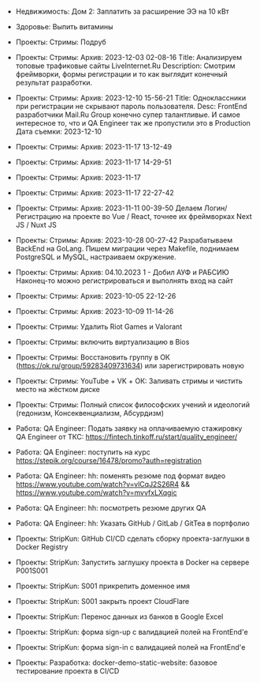 - Недвижимость: Дом 2: Заплатить за расширение ЭЭ на 10 кВт

+ Здоровье: Выпить витамины

+ Проекты: Стримы: Подруб
+ Проекты: Стримы: Архив: 2023-12-03 02-08-16 Title: Анализируем топовые трафиковые сайты LiveInternet.Ru Description: Смотрим фреймворки, формы регистрации и то как выглядит конечный результат разработки.
+ Проекты: Стримы: Архив: 2023-12-10 15-56-21 Title: Одноклассники при регистрации не скрывают пароль пользователя. Desc: FrontEnd разработчики Mail.Ru Group конечно супер талантливые. И самое интересное то, что и QA Engineer так же пропустили это в Production Дата съемки: 2023-12-10
+ Проекты: Стримы: Архив: 2023-11-17 13-12-49
+ Проекты: Стримы: Архив: 2023-11-17 14-29-51
+ Проекты: Стримы: Архив: 2023-11-17
+ Проекты: Стримы: Архив: 2023-11-17 22-27-42
+ Проекты: Стримы: Архив: 2023-11-11 00-39-50 Делаем Логин/Регистрацию на проекте во Vue / React, точнее их фреймворках Next JS / Nuxt JS
+ Проекты: Стримы: Архив: 2023-10-28 00-27-42 Разрабатываем BackEnd на GoLang. Пишем миграции через Makefile, поднимаем PostgreSQL и MySQL, настраиваем окружение. 
+ Проекты: Стримы: Архив: 04.10.2023 1 - Добил АУФ и РАБСИЮ Наконец-то можно регистрироваться и выполнять вход на сайт
+ Проекты: Стримы: Архив: 2023-10-05 22-12-26
- Проекты: Стримы: Архив: 2023-10-09 11-14-26

+ Проекты: Стримы: Удалить Riot Games и Valorant
+ Проекты: Стримы: включить виртуализацию в Bios

+ Проекты: Стримы: Восстановить группу в ОК (https://ok.ru/group/59283409731634) или зарегистрировать новую
+ Проекты: Стримы: YouTube + VK + ОК: Заливать стримы и чистить место на жёстком диске
- Проекты: Стримы: Полный список философских учений и идеологий (гедонизм, Консеквенциализм, Абсурдизм)

- Работа: QA Engineer: Подать заявку на оплачиваемую стажировку QA Engineer от ТКС: https://fintech.tinkoff.ru/start/quality_engineer/
- Работа: QA Engineer: поступить на курс https://stepik.org/course/16478/promo?auth=registration
- Работа: QA Engineer: hh: поменять резюме под формат видео https://www.youtube.com/watch?v=vlCqJ2S26R4 && https://www.youtube.com/watch?v=mvvfxLXqgic
- Работа: QA Engineer: hh: посмотреть резюме других QA
- Работа: QA Engineer: hh: Указать GitHub / GitLab / GitTea в портфолио

+ Проекты: StripKun: GitHub CI/CD сделать сборку проекта-заглушки в Docker Registry
- Проекты: StripKun: Запустить заглушку проекта в Docker на сервере P001S001
- Проекты: StripKun: S001 прикрепить доменное имя
- Проекты: StripKun: S001 закрыть проект CloudFlare
- Проекты: StripKun: Перенос данных из банков в Google Excel
- Проекты: StripKun: форма sign-up с валидацией полей на FrontEnd'е
- Проекты: StripKun: форма sign-in с валидацией полей на FrontEnd'е

- Проекты: Разработка: docker-demo-static-website: базовое тестирование проекта в CI/CD
